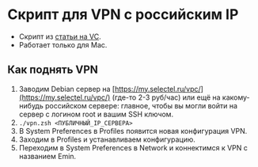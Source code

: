 # Скрипт для VPN с российским IP

- Скрипт из [статьи на VC](https://vc.ru/dev/66942-sozdaem-svoy-vpn-server-poshagovaya-instrukciya).
- Работает только для Mac.

## Как поднять VPN

1. Заводим Debian сервер на [https://my.selectel.ru/vpc/](https://my.selectel.ru/vpc/) (где-то 2-3 руб/час) или ещё на какому-нибудь российском сервере:  главное, чтобы вы могли войти на сервер с логином root и вашим SSH ключом. 
2. `./vpn.zsh <ПУБЛИЧНЫЙ_IP_СЕРВЕРА>`
3. В System Preferences в Profiles появится новая конфигурация VPN.
4. Заходим в Profiles и устанавливаем конфигурацию.
5. Переходим в System Preferences в Network и коннектимся к VPN с названием Emin.

